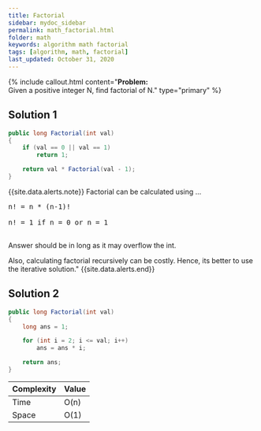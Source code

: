```yaml
---
title: Factorial
sidebar: mydoc_sidebar
permalink: math_factorial.html
folder: math
keywords: algorithm math factorial
tags: [algorithm, math, factorial]
last_updated: October 31, 2020
---
```


{% include callout.html content="<strong>Problem:</strong><br/> Given a positive integer N, find factorial of N." type="primary" %} 

## Solution 1

```csharp
public long Factorial(int val)
{
    if (val == 0 || val == 1)
        return 1;

    return val * Factorial(val - 1);
}
```
{{site.data.alerts.note}}
Factorial can be calculated using ...
<pre>
n! = n * (n-1)! <br/>
n! = 1 if n = 0 or n = 1  <br/>
</pre>
Answer should be in long as it may overflow the int.<br/>

Also, calculating factorial recursively can be costly. Hence, its better to use the iterative solution." 
{{site.data.alerts.end}}

## Solution 2

```csharp
public long Factorial(int val)
{
    long ans = 1;

    for (int i = 2; i <= val; i++)
        ans = ans * i;

    return ans;
}
```

| Complexity | Value |
|-------|--------|
| Time | O(n) |
| Space | O(1) |
